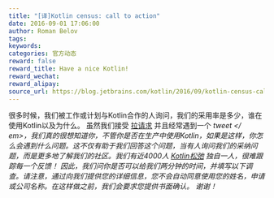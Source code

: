 ```yaml
---
title: "[译]Kotlin census: call to action"
date: 2016-09-01 17:06:00
author: Roman Belov
tags:
keywords:
categories: 官方动态
reward: false
reward_title: Have a nice Kotlin!
reward_wechat:
reward_alipay:
source_url: https://blog.jetbrains.com/kotlin/2016/09/kotlin-census-call-to-action/
---
```


很多时候，我们被工作或计划与Kotlin合作的人询问，我们的采用率是多少，谁在使用Kotlin以及为什么。
虽然我们接受 [拉请求](https://github.com/JetBrains/kotlin-web-site/blob/master/_data/companies-using-kotlin.yml) 并且经常遇到一个<em> tweet </ em>，我们真的很想知道你，不管你是否在生产中使用Kotlin，如果是这样，你怎么会遇到什么问题。这不仅有助于我们回答这个问题，当有人询问我们的采纳问题，而是更多地了解我们的社区。我们有近4000人 [Kotlin松弛](http://kotlinslackin.herokuapp.com/) 独自一人，很难跟踪每一个反馈！
因此，我们问你是否可以给我们两分钟的时间，并填写以下调查。请注意，通过向我们提供您的详细信息，您不会自动同意使用您的姓名，申请或公司名称。在这样做之前，我们会要求您提供书面确认。
谢谢！
